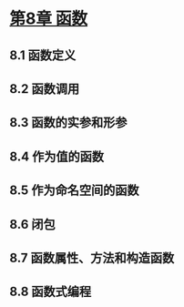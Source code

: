 # [第8章 函数](https://github.com/qianjilou/mybookshelf/tree/master/jsguide) 
##  8.1 函数定义  
##  8.2 函数调用  
##  8.3 函数的实参和形参  
##  8.4 作为值的函数  
##  8.5 作为命名空间的函数  
##  8.6 闭包  
##  8.7 函数属性、方法和构造函数  
##  8.8 函数式编程  